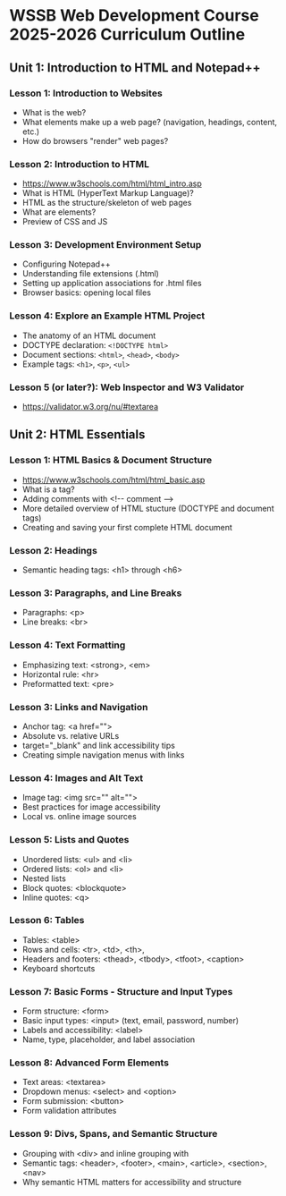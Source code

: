 # WSSB Web Development Course 2025-2026 Curriculum Outline
## Unit 1: Introduction to HTML and Notepad++

### Lesson 1: Introduction to Websites
- What is the web?
- What elements make up a web page? (navigation, headings, content, etc.)
- How do browsers "render" web pages?

### Lesson 2: Introduction to HTML
- https://www.w3schools.com/html/html_intro.asp
- What is HTML (HyperText Markup Language)?
- HTML as the structure/skeleton of web pages
- What are elements?
- Preview of CSS and JS

### Lesson 3: Development Environment Setup
- Configuring Notepad++
- Understanding file extensions (.html)
- Setting up application associations for .html files
- Browser basics: opening local files

### Lesson 4: Explore an Example HTML Project
- The anatomy of an HTML document
- DOCTYPE declaration: `<!DOCTYPE html>`
- Document sections: `<html>`, `<head>`, `<body>`
- Example tags: `<h1>`, `<p>`, `<ul>`

### Lesson 5 (or later?): Web Inspector and W3 Validator
- https://validator.w3.org/nu/#textarea

## Unit 2: HTML Essentials
### Lesson 1: HTML Basics & Document Structure
- https://www.w3schools.com/html/html_basic.asp
- What is a tag?
- Adding comments with \<!-- comment -->
- More detailed overview of HTML stucture (DOCTYPE and document tags)
- Creating and saving your first complete HTML document

### Lesson 2: Headings
- Semantic heading tags: \<h1> through \<h6>

### Lesson 3: Paragraphs, and Line Breaks
- Paragraphs: \<p>
- Line breaks: \<br>
  
### Lesson 4: Text Formatting
- Emphasizing text: \<strong>, \<em>
- Horizontal rule: \<hr>
- Preformatted text: \<pre>
  
### Lesson 3: Links and Navigation
- Anchor tag: \<a href="">
- Absolute vs. relative URLs
- target="_blank" and link accessibility tips
- Creating simple navigation menus with links
  
### Lesson 4: Images and Alt Text
- Image tag: \<img src="" alt="">
- Best practices for image accessibility
- Local vs. online image sources
  
### Lesson 5: Lists and Quotes
- Unordered lists: \<ul> and \<li>
- Ordered lists: \<ol> and \<li>
- Nested lists
- Block quotes: \<blockquote>
- Inline quotes: \<q>
  
### Lesson 6: Tables
- Tables: \<table>
- Rows and cells: \<tr>, \<td>, \<th>,
- Headers and footers: \<thead>, \<tbody>, \<tfoot>, \<caption>
- Keyboard shortcuts
  
### Lesson 7: Basic Forms - Structure and Input Types
- Form structure: \<form>
- Basic input types: \<input> (text, email, password, number)
- Labels and accessibility: \<label>
- Name, type, placeholder, and label association
  
### Lesson 8: Advanced Form Elements
- Text areas: \<textarea>
- Dropdown menus: \<select> and \<option>
- Form submission: \<button>
- Form validation attributes
  
### Lesson 9: Divs, Spans, and Semantic Structure
- Grouping with \<div> and inline grouping with <span>
- Semantic tags: \<header>, \<footer>, \<main>, \<article>, \<section>, \<nav>
- Why semantic HTML matters for accessibility and structure
